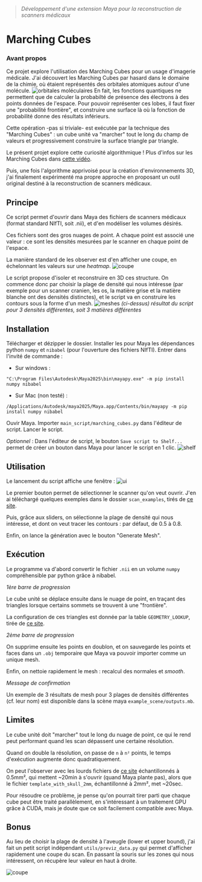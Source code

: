 > *Développement d'une extension Maya pour la reconstruction de scanners médicaux*
# Marching Cubes

### Avant propos
Ce projet explore l'utilisation des Marching Cubes pour un usage d'imagerie médicale. J'ai découvert les Marching Cubes par hasard dans le domaine de la chimie, où étaient représentés des orbitales atomiques autour d'une molécule.
![orbitales moléculaires](/captures/orbitales.png)
En fait, les fonctions quantiques ne permettent que de calculer la probabilté de présence des électrons à des points données de l'espace.
Pour pouvoir représenter ces lobes, il faut fixer une "probabilité frontière", et construire une surface là où la fonction de probabilité donne des résultats inférieurs.

Cette opération -pas si triviale- est exécutée par la technique des "Marching Cubes" : un cube unité va "marcher" tout le long du champ de valeurs et progressivement construire la surface triangle par triangle.

Le présent projet explore cette curiosité algorithmique ! Plus d'infos sur les Marching Cubes dans [cette vidéo](https://youtu.be/M3iI2l0ltbE).

Puis, une fois l'algorithme apprivoisé pour la création d'environnements 3D, j'ai finalement expérimenté ma propre approche en proposant un outil original destiné à la reconstruction de scanners médicaux.

## Principe

Ce script permet d'ouvrir dans Maya des fichiers de scanners médicaux (format standard NIfTI, soit .nii), et d'en modéliser les volumes désirés.

Ces fichiers sont des gros nuages de point. A chaque point est associé une valeur : ce sont les densités mesurées par le scanner en chaque point de l'espace.

La manière standard de les observer est d'en afficher une coupe, en échelonnant les valeurs sur une *heatmap*.
![coupe](captures/slice.png)

Le script propose d'isoler et reconstruire en 3D ces structure. On commence donc par choisir la plage de densité qui nous intéresse (par exemple pour un scanner cranien, les os, la matière grise et la matière blanche ont des densités distinctes), et le script va en construire les contours sous la forme d'un mesh.
![meshes](captures/example_output.png)
*(ci-dessus) résultat du script pour 3 densités différentes, soit 3 matières différentes*

## Installation
Télécharger et dézipper le dossier. Installer les pour Maya les dépendances python `numpy` et `nibabel` (pour l'ouverture des fichiers NIfTI). Entrer dans l'invité de commande :
- Sur windows :
```
"C:\Program Files\Autodesk\Maya2025\bin\mayapy.exe" -m pip install numpy nibabel
```
- Sur Mac (non testé) :
```
/Applications/Autodesk/maya2025/Maya.app/Contents/bin/mayapy -m pip install numpy nibabel
```


Ouvir Maya. Importer `main_script/marching_cubes.py` dans l'éditeur de script. Lancer le script.

*Optionnel* : Dans l'éditeur de script, le bouton `Save script to Shelf...` permet de créer un bouton dans Maya pour lancer le script en 1 clic.
![shelf](captures/script_shelf.png)

## Utilisation
Le lancement du script affiche une fenêtre :
![ui](captures/ui.png)

Le premier bouton permet de sélectionner le scanner qu'on veut ouvrir. J'en ai téléchargé quelques exemples dans le dossier `scan_examples`, tirés de [ce site](https://johnmuschelli.com/high_res_ct_template/template/).

Puis, grâce aux sliders, on sélectionne la plage de densité qui nous intéresse, et dont on veut tracer les contours : par défaut, de 0.5 à 0.8.

Enfin, on lance la génération avec le bouton "Generate Mesh".

## Exécution

Le programme va d'abord convertir le fichier `.nii` en un volume `numpy` compréhensible par python grâce à nibabel.

*1ère barre de progression*

Le cube unité se déplace ensuite dans le nuage de point, en traçant des triangles lorsque certains sommets se trouvent à une "frontière".

La configuration de ces triangles est donnée par la table `GEOMETRY_LOOKUP`, tirée de [ce site](http://www.paulbourke.net/geometry/polygonise/).

*2ème barre de progression*

On supprime ensuite les points en doublon, et on sauvegarde les points et faces dans un `.obj` temporaire que Maya va pouvoir importer comme un unique mesh.

Enfin, on nettoie rapidement le mesh : recalcul des normales et *smooth*.

*Message de confirmation*

Un exemple de 3 résultats de mesh pour 3 plages de densités différentes (cf. leur nom) est disponible dans la scène maya `example_scene/outputs.mb`.

## Limites

Le cube unité doit "marcher" tout le long du nuage de point, ce qui le rend peut performant quand les scan dépassent une certaine résolution.

Quand on double la résolution, on passe de `n` à `n²` points, le temps d'exécution augmente donc quadratiquement. 

On peut l'observer avec les lourds fichiers de [ce site](https://johnmuschelli.com/high_res_ct_template/template/) échantillonnés à 0.5mm², qui mettent ~20min à s'ouvrir (quand Maya plante pas), alors que le fichier `template_with_skull_2mm`, échantillonné à 2mm², met ~20sec.

Pour résoudre ce problème, je pense qu'on pourrait tirer parti que chaque cube peut être traité parallèlement, en s'intéressant à un traitement GPU grâce à CUDA, mais je doute que ce soit facilement compatible avec Maya.

## Bonus

Au lieu de choisir la plage de densité à l'aveugle (lower et upper bound), j'ai fait un petit script indépendant `utils/previz_data.py` qui permet d'afficher rapidement une coupe du scan. En passant la souris sur les zones qui nous intéressent, on récupère leur valeur en haut à droite.

![coupe](captures/slice.png)
